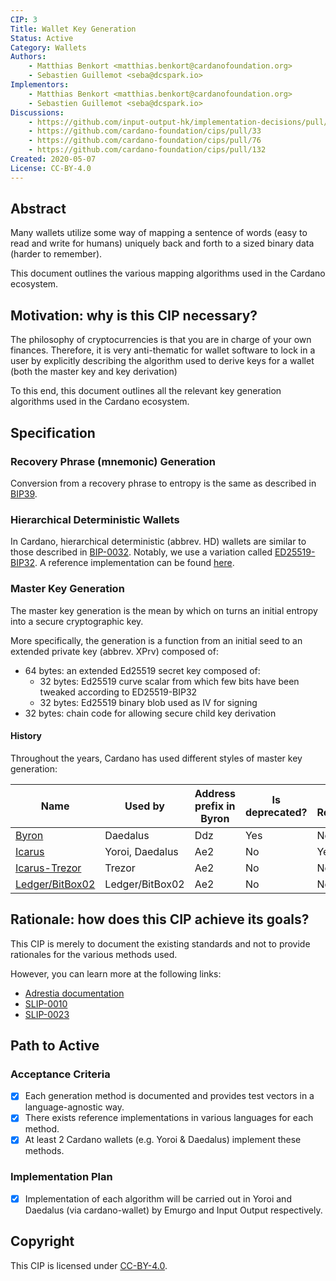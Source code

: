 ```yaml
---
CIP: 3
Title: Wallet Key Generation
Status: Active
Category: Wallets
Authors:
    - Matthias Benkort <matthias.benkort@cardanofoundation.org>
    - Sebastien Guillemot <seba@dcspark.io>
Implementors:
    - Matthias Benkort <matthias.benkort@cardanofoundation.org>
    - Sebastien Guillemot <seba@dcspark.io>
Discussions:
    - https://github.com/input-output-hk/implementation-decisions/pull/18
    - https://github.com/cardano-foundation/cips/pull/33
    - https://github.com/cardano-foundation/cips/pull/76
    - https://github.com/cardano-foundation/cips/pull/132
Created: 2020-05-07
License: CC-BY-4.0
---
```


## Abstract

Many wallets utilize some way of mapping a sentence of words (easy to read and write for humans) uniquely back and forth to a sized binary data (harder to remember).

This document outlines the various mapping algorithms used in the Cardano ecosystem.

## Motivation: why is this CIP necessary?

The philosophy of cryptocurrencies is that you are in charge of your own finances. Therefore, it is very anti-thematic for wallet software to lock in a user by explicitly describing the algorithm used to derive keys for a wallet (both the master key and key derivation)

To this end, this document outlines all the relevant key generation algorithms used in the Cardano ecosystem.

## Specification

### Recovery Phrase (mnemonic) Generation

Conversion from a recovery phrase to entropy is the same as described in [BIP39](https://github.com/bitcoin/bips/blob/master/bip-0039/bip-0039-wordlists.md).

### Hierarchical Deterministic Wallets

In Cardano, hierarchical deterministic (abbrev. HD) wallets are similar to those described in [BIP-0032](https://github.com/bitcoin/bips/blob/master/bip-0032.mediawiki). Notably, we use a variation called [ED25519-BIP32](https://github.com/input-output-hk/adrestia/raw/bdf00e4e7791d610d273d227be877bc6dd0dbcfb/user-guide/static/Ed25519_BIP.pdf). A reference implementation can be found [here](https://docs.rs/ed25519-bip32/).

### Master Key Generation

The master key generation is the mean by which on turns an initial entropy into a secure cryptographic key.

More specifically, the generation is a function from an initial seed to an extended private key (abbrev. XPrv) composed of:

- 64 bytes: an extended Ed25519 secret key composed of:
  - 32 bytes: Ed25519 curve scalar from which few bits have been tweaked according to ED25519-BIP32
  - 32 bytes: Ed25519 binary blob used as IV for signing
- 32 bytes: chain code for allowing secure child key derivation

#### History

Throughout the years, Cardano has used different styles of master key generation:

| Name                                    | Used by         | Address prefix in Byron | Is deprecated? | Is Recommended? |
|-----------------------------------------|-----------------|-------------------------|----------------|-----------------|
| [Byron](./Byron.md)                     | Daedalus        | Ddz                     | Yes            | No              |
| [Icarus](./Icarus.md)                   | Yoroi, Daedalus | Ae2                     | No             | Yes             |
| [Icarus-Trezor](./Icarus.md)            | Trezor          | Ae2                     | No             | No              |
| [Ledger/BitBox02](./Ledger_BitBox02.md) | Ledger/BitBox02 | Ae2                     | No             | No              |

## Rationale: how does this CIP achieve its goals?

This CIP is merely to document the existing standards and not to provide rationales for the various methods used.

However, you can learn more at the following links:

- [Adrestia documentation](https://cardano-foundation.github.io/cardano-wallet/concepts/master-key-generation)
- [SLIP-0010](https://github.com/satoshilabs/slips/blob/master/slip-0010.md)
- [SLIP-0023](https://github.com/satoshilabs/slips/blob/master/slip-0023.md)

## Path to Active

### Acceptance Criteria

- [x] Each generation method is documented and provides test vectors in a language-agnostic way.
- [x] There exists reference implementations in various languages for each method.
- [x] At least 2 Cardano wallets (e.g. Yoroi & Daedalus) implement these methods.

### Implementation Plan

- [x] Implementation of each algorithm will be carried out in Yoroi and Daedalus (via cardano-wallet) by Emurgo and Input Output respectively.

## Copyright

This CIP is licensed under [CC-BY-4.0](https://creativecommons.org/licenses/by/4.0/legalcode).
